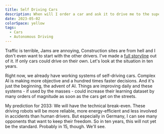 ```yaml
---
title: Self Driving Cars
description: When will I order a car and ask it to drive me to the supermarket?
date: 2023-05-02
colorSpace: yellow
tags:
  - Cars
  - Autonomous Driving
---
```


Traffic is terrible, Jams are annoying, Construction sites are from hell and I
don't even want to start with the other drivers. I've made a
[full storyline](/storylines/traffic) out of it. If only cars could drive on
their own. Let's look at the situation in ten years.

Right now, we already have working systems of self-driving cars. Complex AI is
making more objective and a hundred times faster decisions. And it's just the
beginning, the advent of AI. Things are improving daily and these systems - if
used by the masses - could increase their learning dataset by many orders of
magnitude as soon as the cars get on the streets.

My prediction for 2033: We will have the technical break-even. These driving
robots will be more reliable, more energy-efficient and less involved in
accidents than human drivers. But especially in Germany, I can see many
opponents that want to keep their freedom. So in ten years, this will not yet be
the standard. Probably in 15, though. We'll see.
